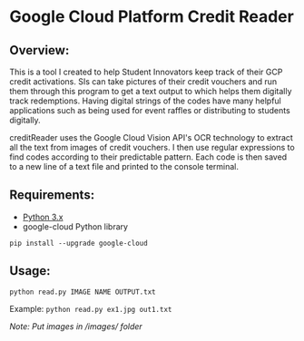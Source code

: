 # Google Cloud Platform Credit Reader

## Overview:
This is a tool I created to help Student Innovators keep track of their GCP
credit activations. SIs can take pictures of their credit vouchers and run
them through this program to get a text output to which helps them digitally
track redemptions. Having digital strings of the codes have many helpful
applications such as being used for event raffles or distributing to students
digitally.

creditReader uses the Google Cloud Vision API's OCR technology to extract all
the text from images of credit vouchers. I then use regular expressions to find
codes according to their predictable pattern. Each code is then saved to a new
line of a text file and printed to the console terminal.

## Requirements:
* [Python 3.x](https://www.python.org/downloads/)
* google-cloud Python library
```
pip install --upgrade google-cloud
```

## Usage:
```
python read.py IMAGE NAME OUTPUT.txt
```
Example: `python read.py ex1.jpg out1.txt`

*Note: Put images in /images/ folder*
